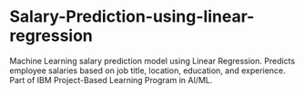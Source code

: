 # Salary-Prediction-using-linear-regression
Machine Learning salary prediction model using Linear Regression. Predicts employee salaries based on job title, location, education, and experience. Part of IBM Project-Based Learning Program in AI/ML.
